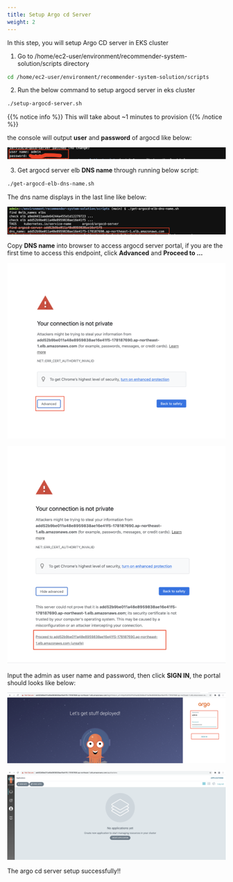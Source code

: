 ```yaml
---
title: Setup Argo cd Server
weight: 2
---
```


In this step, you will setup Argo CD server in EKS cluster

1. Go to /home/ec2-user/environment/recommender-system-solution/scripts directory

```sh
cd /home/ec2-user/environment/recommender-system-solution/scripts
```

2. Run the below command to setup argocd server in eks cluster 

```sh
./setup-argocd-server.sh
```
{{% notice info %}}
This will take about ~1 minutes to provision
{{% /notice %}}

the console will output **user** and **password** of argocd like below:

![Argocd password](/images/argocd-password.png)

3. Get argocd server elb **DNS name** through running below script:

```sh
./get-argocd-elb-dns-name.sh
```
The dns name displays in the last line like below:

![Argocd password](/images/argocd-server-dns-name.png)

Copy **DNS name** into browser to access argocd server portal, if you are the first time to access this endpoint, click **Advanced** and **Proceed to ...**

![Argocd First](/images/argocd-first.png)

![Argocd Second](/images/argocd-second.png)

Input the admin as user name and password, then click **SIGN IN**, the portal should looks like below:

![Argocd Signin](/images/argocd-signin.png)

![Argocd Second](/images/argocd-main-page.png)

The argo cd server setup successfully!!



